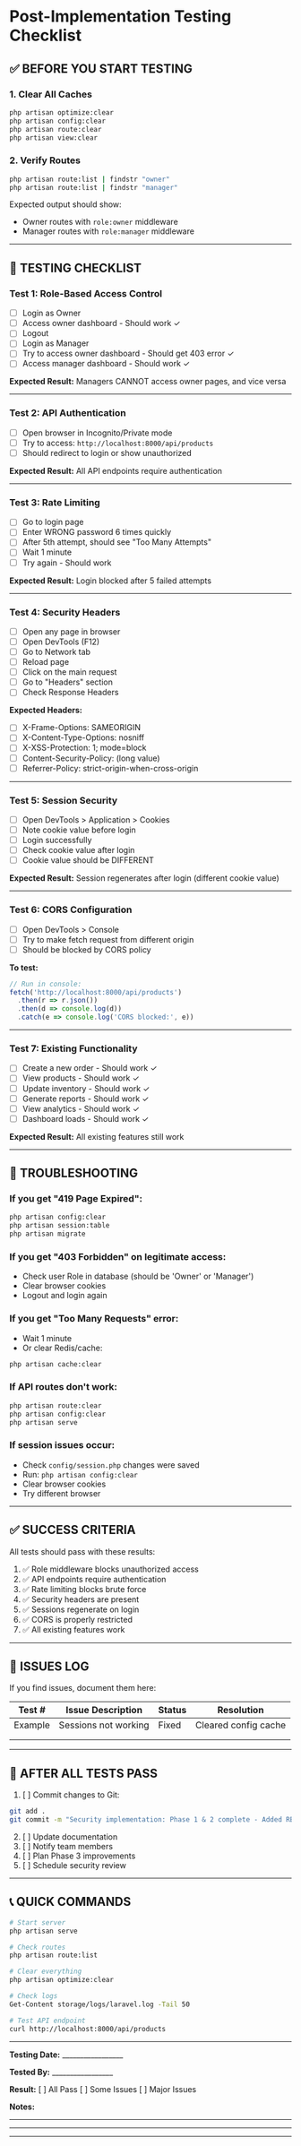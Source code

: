 # Post-Implementation Testing Checklist

## ✅ BEFORE YOU START TESTING

### 1. Clear All Caches
```bash
php artisan optimize:clear
php artisan config:clear
php artisan route:clear
php artisan view:clear
```

### 2. Verify Routes
```bash
php artisan route:list | findstr "owner"
php artisan route:list | findstr "manager"
```

Expected output should show:
- Owner routes with `role:owner` middleware
- Manager routes with `role:manager` middleware

---

## 🧪 TESTING CHECKLIST

### Test 1: Role-Based Access Control
- [ ] Login as Owner
- [ ] Access owner dashboard - Should work ✓
- [ ] Logout
- [ ] Login as Manager
- [ ] Try to access owner dashboard - Should get 403 error ✓
- [ ] Access manager dashboard - Should work ✓

**Expected Result:** Managers CANNOT access owner pages, and vice versa

---

### Test 2: API Authentication
- [ ] Open browser in Incognito/Private mode
- [ ] Try to access: `http://localhost:8000/api/products`
- [ ] Should redirect to login or show unauthorized

**Expected Result:** All API endpoints require authentication

---

### Test 3: Rate Limiting
- [ ] Go to login page
- [ ] Enter WRONG password 6 times quickly
- [ ] After 5th attempt, should see "Too Many Attempts"
- [ ] Wait 1 minute
- [ ] Try again - Should work

**Expected Result:** Login blocked after 5 failed attempts

---

### Test 4: Security Headers
- [ ] Open any page in browser
- [ ] Open DevTools (F12)
- [ ] Go to Network tab
- [ ] Reload page
- [ ] Click on the main request
- [ ] Go to "Headers" section
- [ ] Check Response Headers

**Expected Headers:**
- [ ] X-Frame-Options: SAMEORIGIN
- [ ] X-Content-Type-Options: nosniff
- [ ] X-XSS-Protection: 1; mode=block
- [ ] Content-Security-Policy: (long value)
- [ ] Referrer-Policy: strict-origin-when-cross-origin

---

### Test 5: Session Security
- [ ] Open DevTools > Application > Cookies
- [ ] Note cookie value before login
- [ ] Login successfully
- [ ] Check cookie value after login
- [ ] Cookie value should be DIFFERENT

**Expected Result:** Session regenerates after login (different cookie value)

---

### Test 6: CORS Configuration
- [ ] Open DevTools > Console
- [ ] Try to make fetch request from different origin
- [ ] Should be blocked by CORS policy

**To test:**
```javascript
// Run in console:
fetch('http://localhost:8000/api/products')
  .then(r => r.json())
  .then(d => console.log(d))
  .catch(e => console.log('CORS blocked:', e))
```

---

### Test 7: Existing Functionality
- [ ] Create a new order - Should work ✓
- [ ] View products - Should work ✓
- [ ] Update inventory - Should work ✓
- [ ] Generate reports - Should work ✓
- [ ] View analytics - Should work ✓
- [ ] Dashboard loads - Should work ✓

**Expected Result:** All existing features still work

---

## 🐛 TROUBLESHOOTING

### If you get "419 Page Expired":
```bash
php artisan config:clear
php artisan session:table
php artisan migrate
```

### If you get "403 Forbidden" on legitimate access:
- Check user Role in database (should be 'Owner' or 'Manager')
- Clear browser cookies
- Logout and login again

### If you get "Too Many Requests" error:
- Wait 1 minute
- Or clear Redis/cache:
```bash
php artisan cache:clear
```

### If API routes don't work:
```bash
php artisan route:clear
php artisan config:clear
php artisan serve
```

### If session issues occur:
- Check `config/session.php` changes were saved
- Run: `php artisan config:clear`
- Clear browser cookies
- Try different browser

---

## ✅ SUCCESS CRITERIA

All tests should pass with these results:

1. ✅ Role middleware blocks unauthorized access
2. ✅ API endpoints require authentication
3. ✅ Rate limiting blocks brute force
4. ✅ Security headers are present
5. ✅ Sessions regenerate on login
6. ✅ CORS is properly restricted
7. ✅ All existing features work

---

## 📝 ISSUES LOG

If you find issues, document them here:

| Test # | Issue Description | Status | Resolution |
|--------|------------------|--------|------------|
| Example | Sessions not working | Fixed | Cleared config cache |
|  |  |  |  |
|  |  |  |  |

---

## 🎯 AFTER ALL TESTS PASS

1. [ ] Commit changes to Git:
```bash
git add .
git commit -m "Security implementation: Phase 1 & 2 complete - Added RBAC, API auth, rate limiting, security headers"
```

2. [ ] Update documentation
3. [ ] Notify team members
4. [ ] Plan Phase 3 improvements
5. [ ] Schedule security review

---

## 📞 QUICK COMMANDS

```bash
# Start server
php artisan serve

# Check routes
php artisan route:list

# Clear everything
php artisan optimize:clear

# Check logs
Get-Content storage/logs/laravel.log -Tail 50

# Test API endpoint
curl http://localhost:8000/api/products
```

---

**Testing Date:** _________________

**Tested By:** _________________

**Result:** [ ] All Pass  [ ] Some Issues  [ ] Major Issues

**Notes:**
_________________________________________________________________
_________________________________________________________________
_________________________________________________________________
